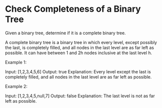 # Check Completeness of a Binary Tree

Given a binary tree, determine if it is a complete binary tree.

A complete binary tree is a binary tree in which every level, except possibly the last, is completely filled, and all nodes in the last level are as far left as possible. It can have between 1 and 2h nodes inclusive at the last level h.

Example 1:

Input: [1,2,3,4,5,6]
Output: true
Explanation: Every level except the last is completely filled, and all nodes in the last level are as far left as possible.

Example 2:

Input: [1,2,3,4,5,null,7]
Output: false
Explanation: The last level is not as far left as possible.